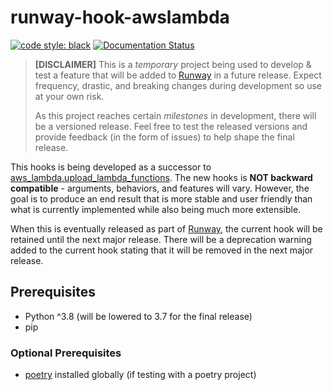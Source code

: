 # runway-hook-awslambda

[![code style: black](https://img.shields.io/badge/code%20style-black-000000.svg?style=flat)](https://github.com/psf/black)
[![Documentation Status](https://readthedocs.org/projects/runway-hook-awslambda/badge/?version=latest)](https://runway-hook-awslambda.readthedocs.io/en/latest/?badge=latest)

> **[DISCLAIMER]** This is a _temporary_ project being used to develop & test a feature that will be added to [Runway](runway) in a future release.
> Expect frequency, drastic, and breaking changes during development so use at your own risk.
>
> As this project reaches certain _milestones_ in development, there will be a versioned release.
> Feel free to test the released versions and provide feedback (in the form of issues) to help shape the final release.

This hooks is being developed as a successor to [aws_lambda.upload_lambda_functions](https://docs.onica.com/projects/runway/en/stable/cfngin/hooks.html#aws-lambda-upload-lambda-functions).
The new hooks is **NOT backward compatible** - arguments, behaviors, and features will vary.
However, the goal is to produce an end result that is more stable and user friendly than what is currently implemented while also being much more extensible.

When this is eventually released as part of [Runway](runway), the current hook will be retained until the next major release.
There will be a deprecation warning added to the current hook stating that it will be removed in the next major release.

## Prerequisites

- Python ^3.8 (will be lowered to 3.7 for the final release)
- pip

### Optional Prerequisites

- [poetry](https://python-poetry.org/) installed globally (if testing with a poetry project)

[runway]: https://github.com/onicagroup/runway
